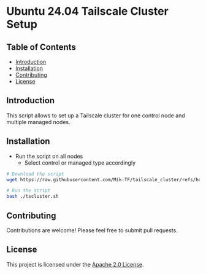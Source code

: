 <h1> Ubuntu 24.04 Tailscale Cluster Setup</h1>

<h2> Table of Contents </h2>

- [Introduction](#introduction)
- [Installation](#installation)
- [Contributing](#contributing)
- [License](#license)

## Introduction

This script allows to set up a Tailscale cluster for one control node and multiple managed nodes.

## Installation

- Run the script on all nodes
  - Select control or managed type accordingly

```bash
# Download the script
wget https://raw.githubusercontent.com/Mik-TF/tailscale_cluster/refs/heads/main/tailscale_cluster.sh

# Run the script
bash ./tscluster.sh
```

## Contributing

Contributions are welcome! Please feel free to submit pull requests.

## License

This project is licensed under the [Apache 2.0 License](./LICENSE).
